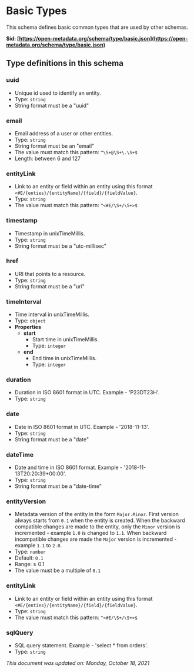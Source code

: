 # Basic Types

This schema defines basic common types that are used by other schemas.

**$id: [https://open-metadata.org/schema/type/basic.json](https://open-metadata.org/schema/type/basic.json)**

## Type definitions in this schema

### uuid

* Unique id used to identify an entity.
* Type: `string`
* String format must be a "uuid"

### email

* Email address of a user or other entities.
* Type: `string`
* String format must be an "email"
* The value must match this pattern: `^\S+@\S+\.\S+$`
* Length: between 6 and 127

### entityLink

* Link to an entity or field within an entity using this format `<#E/{enties}/{entityName}/{field}/{fieldValue}`.
* Type: `string`
* The value must match this pattern: `^<#E/\S+/\S+>$`

### timestamp

* Timestamp in unixTimeMillis.
* Type: `string`
* String format must be a "utc-millisec"

### href

* URI that points to a resource.
* Type: `string`
* String format must be a "uri"

### timeInterval

* Time interval in unixTimeMillis.
* Type: `object`
* **Properties**
  * **start**
    * Start time in unixTimeMillis.
    * Type: `integer`
  * **end**
    * End time in unixTimeMillis.
    * Type: `integer`

### duration

* Duration in ISO 8601 format in UTC. Example - 'P23DT23H'.
* Type: `string`

### date

* Date in ISO 8601 format in UTC. Example - '2018-11-13'.
* Type: `string`
* String format must be a "date"

### dateTime

* Date and time in ISO 8601 format. Example - '2018-11-13T20:20:39+00:00'.
* Type: `string`
* String format must be a "date-time"

### entityVersion

* Metadata version of the entity in the form `Major.Minor`. First version always starts from `0.1` when the entity is created. When the backward compatible changes are made to the entity, only the `Minor` version is incremented - example `1.0` is changed to `1.1`. When backward incompatible changes are made the `Major` version is incremented - example `1.1` to `2.0`.
* Type: `number`
* Default: `0.1`
* Range: ≥ 0.1
* The value must be a multiple of `0.1`

### entityLink

* Link to an entity or field within an entity using this format `<#E/{enties}/{entityName}/{field}/{fieldValue}`.
* Type: `string`
* The value must match this pattern: `^<#E/\S+/\S+>$`

### sqlQuery

* SQL query statement. Example - 'select \* from orders'.
* Type: `string`

_This document was updated on: Monday, October 18, 2021_
